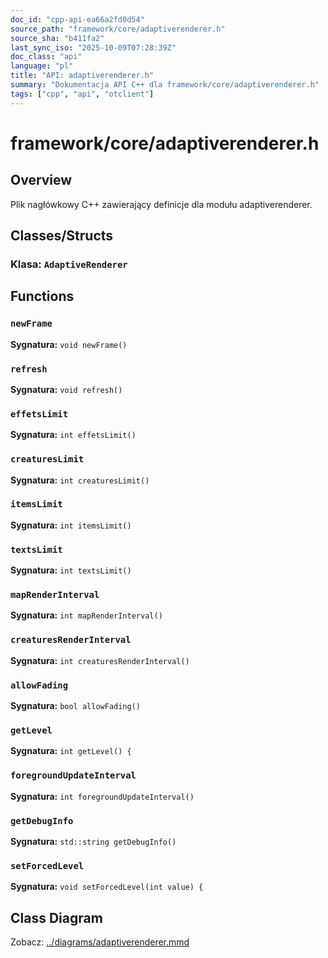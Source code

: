 ```yaml
---
doc_id: "cpp-api-ea66a2fd0d54"
source_path: "framework/core/adaptiverenderer.h"
source_sha: "b411fa2"
last_sync_iso: "2025-10-09T07:28:39Z"
doc_class: "api"
language: "pl"
title: "API: adaptiverenderer.h"
summary: "Dokumentacja API C++ dla framework/core/adaptiverenderer.h"
tags: ["cpp", "api", "otclient"]
---
```


# framework/core/adaptiverenderer.h

## Overview

Plik nagłówkowy C++ zawierający definicje dla modułu adaptiverenderer.

## Classes/Structs

### Klasa: `AdaptiveRenderer`

## Functions

### `newFrame`

**Sygnatura:** `void newFrame()`

### `refresh`

**Sygnatura:** `void refresh()`

### `effetsLimit`

**Sygnatura:** `int effetsLimit()`

### `creaturesLimit`

**Sygnatura:** `int creaturesLimit()`

### `itemsLimit`

**Sygnatura:** `int itemsLimit()`

### `textsLimit`

**Sygnatura:** `int textsLimit()`

### `mapRenderInterval`

**Sygnatura:** `int mapRenderInterval()`

### `creaturesRenderInterval`

**Sygnatura:** `int creaturesRenderInterval()`

### `allowFading`

**Sygnatura:** `bool allowFading()`

### `getLevel`

**Sygnatura:** `int getLevel() {`

### `foregroundUpdateInterval`

**Sygnatura:** `int foregroundUpdateInterval()`

### `getDebugInfo`

**Sygnatura:** `std::string getDebugInfo()`

### `setForcedLevel`

**Sygnatura:** `void setForcedLevel(int value) {`

## Class Diagram

Zobacz: [../diagrams/adaptiverenderer.mmd](../diagrams/adaptiverenderer.mmd)
